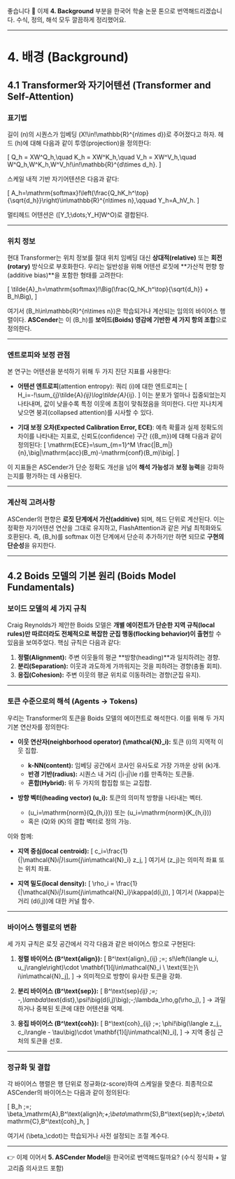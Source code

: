 좋습니다 🙆 이제 **4. Background** 부분을 한국어 학술 논문 톤으로 번역해드리겠습니다. 수식, 정의, 해석 모두 깔끔하게 정리했어요.

---

# 4. 배경 (Background)

## 4.1 Transformer와 자기어텐션 (Transformer and Self-Attention)

### 표기법

길이 (n)의 시퀀스가 임베딩 (X!\in!\mathbb{R}^{n\times d})로 주어졌다고 하자. 헤드 (h)에 대해 다음과 같이 투영(projection)을 정의한다:

[
Q_h = XW^Q_h,\quad K_h = XW^K_h,\quad V_h = XW^V_h,\quad W^Q_h,W^K_h,W^V_h!\in!\mathbb{R}^{d\times d_h}.
]

스케일 내적 기반 자기어텐션은 다음과 같다:

[
A_h=\mathrm{softmax}!\left(\frac{Q_hK_h^\top}{\sqrt{d_h}}\right)\in\mathbb{R}^{n\times n},\qquad
Y_h=A_hV_h.
]

멀티헤드 어텐션은 ([Y_1;\dots;Y_H]W^O)로 결합된다.

---

### 위치 정보

현대 Transformer는 위치 정보를 절대 위치 임베딩 대신 **상대적(relative)** 또는 **회전(rotary)** 방식으로 부호화한다. 우리는 일반성을 위해 어텐션 로짓에 **가산적 편향 항(additive bias)**을 포함한 형태를 고려한다:

[
\tilde{A}_h=\mathrm{softmax}!\Big(\frac{Q_hK_h^\top}{\sqrt{d_h}} + B_h\Big),
]

여기서 (B_h\in\mathbb{R}^{n\times n})은 학습되거나 계산되는 임의의 바이어스 행렬이다. **ASCender**는 이 (B_h)를 **보이드(Boids) 영감에 기반한 세 가지 항의 조합**으로 정의한다.

---

### 엔트로피와 보정 관점

본 연구는 어텐션을 분석하기 위해 두 가지 진단 지표를 사용한다:

* **어텐션 엔트로피**(attention entropy): 쿼리 (i)에 대한 엔트로피는
  [
  H_i=-!\sum_{j}\tilde{A}*{ij}\log\tilde{A}*{ij}.
  ]
  이는 분포가 얼마나 집중되었는지 나타내며, 값이 낮을수록 특정 이웃에 초점이 맞춰졌음을 의미한다. 다만 지나치게 낮으면 붕괴(collapsed attention)를 시사할 수 있다.

* **기대 보정 오차(Expected Calibration Error, ECE)**: 예측 확률과 실제 정확도의 차이를 나타내는 지표로, 신뢰도(confidence) 구간 ({B_m})에 대해 다음과 같이 정의된다:
  [
  \mathrm{ECE}=\sum_{m=1}^M \frac{|B_m|}{n},\big|\mathrm{acc}(B_m)-\mathrm{conf}(B_m)\big|.
  ]

이 지표들은 ASCender가 단순 정확도 개선을 넘어 **해석 가능성**과 **보정 능력**을 강화하는지를 평가하는 데 사용된다.

---

### 계산적 고려사항

ASCender의 편향은 **로짓 단계에서 가산(additive)** 되며, 헤드 단위로 계산된다. 이는 정확한 자기어텐션 연산을 그대로 유지하고, FlashAttention과 같은 커널 최적화와도 호환된다. 즉, (B_h)를 softmax 이전 단계에서 단순히 추가하기만 하면 되므로 **구현의 단순성**을 유지한다.

---

## 4.2 Boids 모델의 기본 원리 (Boids Model Fundamentals)

### 보이드 모델의 세 가지 규칙

Craig Reynolds가 제안한 Boids 모델은 **개별 에이전트가 단순한 지역 규칙(local rules)만 따르더라도 전체적으로 복잡한 군집 행동(flocking behavior)이 출현**할 수 있음을 보여주었다. 핵심 규칙은 다음과 같다:

1. **정렬(Alignment):** 주변 이웃들의 평균 **방향(heading)**과 일치하려는 경향.
2. **분리(Separation):** 이웃과 과도하게 가까워지는 것을 피하려는 경향(충돌 회피).
3. **응집(Cohesion):** 주변 이웃의 평균 위치로 이동하려는 경향(군집 유지).

---

### 토큰 수준으로의 해석 (Agents → Tokens)

우리는 Transformer의 토큰을 Boids 모델의 에이전트로 해석한다. 이를 위해 두 가지 기본 연산자를 정의한다:

* **이웃 연산자(neighborhood operator) (\mathcal{N}_i):** 토큰 (i)의 지역적 이웃 집합.

  * **k-NN(content):** 임베딩 공간에서 코사인 유사도로 가장 가까운 상위 (k)개.
  * **반경 기반(radius):** 시퀀스 내 거리 (|i-j|\le r)를 만족하는 토큰들.
  * **혼합(Hybrid):** 위 두 가지의 합집합 또는 교집합.

* **방향 벡터(heading vector) (u_i):** 토큰의 의미적 방향을 나타내는 벡터.

  * (u_i=\mathrm{norm}(Q_{h,i})) 또는 (u_i=\mathrm{norm}(K_{h,i}))
  * 혹은 (Q)와 (K)의 결합 벡터로 정의 가능.

이와 함께:

* **지역 중심(local centroid):**
  [
  c_i=\frac{1}{|\mathcal{N}*i|}\sum*{j\in\mathcal{N}_i} z_j,
  ]
  여기서 (z_j)는 의미적 좌표 또는 위치 좌표.

* **지역 밀도(local density):**
  [
  \rho_i = \frac{1}{|\mathcal{N}*i|}\sum*{j\in\mathcal{N}_i}\kappa(d(i,j)),
  ]
  여기서 (\kappa)는 거리 (d(i,j))에 대한 커널 함수.

---

### 바이어스 행렬로의 변환

세 가지 규칙은 로짓 공간에서 각각 다음과 같은 바이어스 항으로 구현된다:

1. **정렬 바이어스 (B^\text{align}):**
   [
   B^\text{align}_{ij} ;=; s!\left(\langle u_i, u_j\rangle\right)\cdot \mathbf{1}[j\in\mathcal{N}_i \ \text{또는}\ i\in\mathcal{N}_j],
   ]
   → 의미적으로 방향이 유사한 토큰을 강화.

2. **분리 바이어스 (B^\text{sep}):**
   [
   B^\text{sep}*{ij} ;=; -,\lambda*\text{dist},\psi!\big(d(i,j)\big);-;\lambda_\rho,g(\rho_j),
   ]
   → 과밀하거나 중복된 토큰에 대한 어텐션을 억제.

3. **응집 바이어스 (B^\text{coh}):**
   [
   B^\text{coh}_{ij} ;=; \phi!\big(\langle z_j,, c_i\rangle - \tau\big)\cdot \mathbf{1}[j\in\mathcal{N}_i],
   ]
   → 지역 중심 근처의 토큰을 선호.

---

### 정규화 및 결합

각 바이어스 행렬은 행 단위로 정규화(z-score)하여 스케일을 맞춘다. 최종적으로 ASCender의 바이어스는 다음과 같이 정의된다:

[
B_h ;=; \beta_\mathrm{A},B^\text{align}*h;+;\beta*\mathrm{S},B^\text{sep}*h;+;\beta*\mathrm{C},B^\text{coh}_h,
]

여기서 (\beta_\cdot)는 학습되거나 사전 설정되는 조절 계수다.

---

👉 이제 이어서 **5. ASCender Model**을 한국어로 번역해드릴까요? (수식 정식화 + 알고리즘 의사코드 포함)
